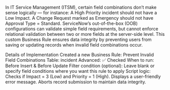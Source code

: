 In IT Service Management (ITSM), certain field combinations don’t make sense logically — for instance:
A High Priority incident should not have a Low Impact.
A Change Request marked as Emergency should not have Approval Type = Standard.
ServiceNow’s out-of-the-box (OOB) configurations can validate simple field requirements, but cannot enforce relational validation between two or more fields at the server-side level.
This custom Business Rule ensures data integrity by preventing users from saving or updating records when invalid field combinations occur.

Details of Implementation
Created a new Business Rule: Prevent Invalid Field Combinations
Table: incident
Advanced: ✅ Checked
When to run: Before Insert & Before Update
Filter condition (optional): Leave blank or specify field conditions where you want this rule to apply
Script logic:
Checks if Impact = 3 (Low) and Priority = 1 (High).
Displays a user-friendly error message.
Aborts record submission to maintain data integrity.
